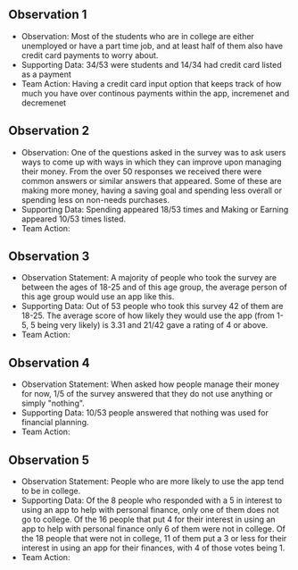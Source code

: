 ## Observation 1
* Observation: Most of the students who are in college are either unemployed or have a part time job, and at least half of them also have credit card payments to worry about.
* Supporting Data: 34/53 were students and 14/34 had credit card listed as a payment  
* Team Action: Having a credit card input option that keeps track of how much you have over continous payments within the app, incremenet and decremenet 

## Observation 2
* Observation: One of the questions asked in the survey was to ask users ways to come up with ways in which they can improve upon managing their money. From the over 50 responses we received there were common answers or similar answers that appeared. Some of these are making more money, having a saving goal and spending less overall or spending less on non-needs purchases.  
* Supporting Data: Spending appeared 18/53 times and Making or Earning appeared 10/53 times listed. 
* Team Action:

## Observation 3
* Observation Statement: A majority of people who took the survey are between the ages of
18-25 and of this age group, the average person of this age group would use an app like this.
* Supporting Data: Out of 53 people who took this survey 42 of them are 18-25. The average score of how likely they would use the app (from 1-5, 5 being very likely) is 3.31 and 21/42 gave a rating of 4 or above.
* Team Action: 

## Observation 4
* Observation Statement: When asked how people manage their money for now, 1/5 of the survey answered that they do not use anything or simply "nothing".
* Supporting Data: 10/53 people answered that nothing was used for financial planning.
* Team Action: 

## Observation 5
* Observation Statement: People who are more likely to use the app tend to be in college.
* Supporting Data: Of the 8 people who responded with a 5 in interest to using an app to help with personal finance, only one of them does not go to college. Of the 16 people that put 4 for their interest in using an app to help with personal finance only 6 of them were not in college. Of the 18 people that were not in college, 11 of them put a 3 or less for their interest in using an app for their finances, with 4 of those votes being 1.
* Team Action: 
